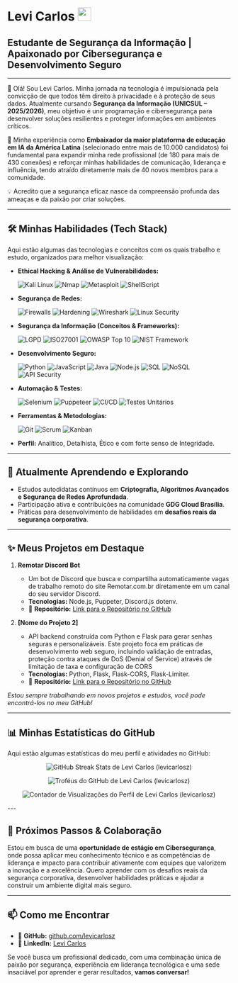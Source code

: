 # Levi Carlos <img src="https://media.giphy.com/media/hvRJCLFzcasrR4ia7z/giphy.gif" width="30px">
## Estudante de Segurança da Informação | Apaixonado por Cibersegurança e Desenvolvimento Seguro

---

👋 Olá! Sou Levi Carlos. Minha jornada na tecnologia é impulsionada pela convicção de que todos têm direito à privacidade e à proteção de seus dados. Atualmente cursando **Segurança da Informação (UNICSUL – 2025/2026)**, meu objetivo é unir programação e cibersegurança para desenvolver soluções resilientes e proteger informações em ambientes críticos.

🚀 Minha experiência como **Embaixador da maior plataforma de educação em IA da América Latina** (selecionado entre mais de 10.000 candidatos) foi fundamental para expandir minha rede profissional (de 180 para mais de 430 conexões) e reforçar minhas habilidades de comunicação, liderança e influência, tendo atraído diretamente mais de 40 novos membros para a comunidade.

💡 Acredito que a segurança eficaz nasce da compreensão profunda das ameaças e da paixão por criar soluções.

---

## 🛠️ Minhas Habilidades (Tech Stack)

Aqui estão algumas das tecnologias e conceitos com os quais trabalho e estudo, organizados para melhor visualização:

* **Ethical Hacking & Análise de Vulnerabilidades:**
    <p>
        <img src="https://img.shields.io/badge/Kali_Linux-557C94?style=for-the-badge&logo=kalilinux&logoColor=white" alt="Kali Linux"/>
        <img src="https://img.shields.io/badge/Nmap-000000?style=for-the-badge&logo=nmap&logoColor=white" alt="Nmap"/>
        <img src="https://img.shields.io/badge/Metasploit-0054A6?style=for-the-badge&logo=metasploit&logoColor=white" alt="Metasploit"/>
        <img src="https://img.shields.io/badge/Shell_Script-4EAA25?style=for-the-badge&logo=gnubash&logoColor=white" alt="ShellScript"/>
    </p>

* **Segurança de Redes:**
    <p>
        <img src="https://img.shields.io/badge/Firewalls-orange?style=for-the-badge" alt="Firewalls"/>
        <img src="https://img.shields.io/badge/Hardening-blue?style=for-the-badge" alt="Hardening"/>
        <img src="https://img.shields.io/badge/Wireshark-1679A7?style=for-the-badge&logo=wireshark&logoColor=white" alt="Wireshark"/>
        <img src="https://img.shields.io/badge/Linux_Security-FCC624?style=for-the-badge&logo=linux&logoColor=black" alt="Linux Security"/>
    </p>

* **Segurança da Informação (Conceitos & Frameworks):**
    <p>
        <img src="https://img.shields.io/badge/LGPD-00BFFF?style=for-the-badge" alt="LGPD"/>
        <img src="https://img.shields.io/badge/ISO27001-0073B3?style=for-the-badge" alt="ISO27001"/>
        <img src="https://img.shields.io/badge/OWASP_Top_10-DA291C?style=for-the-badge&logo=owasp&logoColor=white" alt="OWASP Top 10"/>
        <img src="https://img.shields.io/badge/NIST_Framework-005A9C?style=for-the-badge" alt="NIST Framework"/>
    </p>

* **Desenvolvimento Seguro:**
    <p>
        <img src="https://img.shields.io/badge/Python-3776AB?style=for-the-badge&logo=python&logoColor=white" alt="Python"/>
        <img src="https://img.shields.io/badge/JavaScript-F7DF1E?style=for-the-badge&logo=javascript&logoColor=black" alt="JavaScript"/>
        <img src="https://img.shields.io/badge/Java-007396?style=for-the-badge&logo=java&logoColor=white" alt="Java"/>
        <img src="https://img.shields.io/badge/Node.js-339933?style=for-the-badge&logo=nodedotjs&logoColor=white" alt="Node.js"/>
        <img src="https://img.shields.io/badge/SQL-005C84?style=for-the-badge&logo=sqlite&logoColor=white" alt="SQL"/>
        <img src="https://img.shields.io/badge/NoSQL-4DB33D?style=for-the-badge&logo=mongodb&logoColor=white" alt="NoSQL"/>
        <img src="https://img.shields.io/badge/API_Security-6B2988?style=for-the-badge" alt="API Security"/>
    </p>

* **Automação & Testes:**
    <p>
        <img src="https://img.shields.io/badge/Selenium-43B02A?style=for-the-badge&logo=selenium&logoColor=white" alt="Selenium"/>
        <img src="https://img.shields.io/badge/Puppeteer-40B5A4?style=for-the-badge&logo=puppeteer&logoColor=white" alt="Puppeteer"/>
        <img src="https://img.shields.io/badge/CI/CD-gray?style=for-the-badge&logo=githubactions" alt="CI/CD"/>
        <img src="https://img.shields.io/badge/Testes_Unitários-yellowgreen?style=for-the-badge" alt="Testes Unitários"/>
    </p>

* **Ferramentas & Metodologias:**
    <p>
        <img src="https://img.shields.io/badge/Git-F05032?style=for-the-badge&logo=git&logoColor=white" alt="Git"/>
        <img src="https://img.shields.io/badge/Scrum-0078D4?style=for-the-badge&logo=jira&logoColor=white" alt="Scrum"/>
        <img src="https://img.shields.io/badge/Kanban-4D90FE?style=for-the-badge&logo=trello&logoColor=white" alt="Kanban"/>
    </p>

* **Perfil:** Analítico, Detalhista, Ético e com forte senso de Integridade.

---

## 🌱 Atualmente Aprendendo e Explorando

* Estudos autodidatas contínuos em **Criptografia, Algoritmos Avançados e Segurança de Redes Aprofundada**.
* Participação ativa e contribuições na comunidade **GDG Cloud Brasília**.
* Práticas para desenvolvimento de habilidades em **desafios reais da segurança corporativa**.

---

## ✨ Meus Projetos em Destaque

1.  **Remotar Discord Bot**
    * Um bot de Discord que busca e compartilha automaticamente vagas de trabalho remoto do site Remotar.com.br diretamente em um canal do seu servidor Discord.
    * **Tecnologias:** Node.js, Puppeter, Discord.js dotenv.
    * 🔗 **Repositório:** [Link para o Repositório no GitHub](https://github.com/levicarlosz/remotar-discord-bot)

2.  **[Nome do Projeto 2]**
    * API backend construída com Python e Flask para gerar senhas seguras e personalizáveis. Este projeto foca em práticas de desenvolvimento web seguro, incluindo validação de entradas, proteção contra ataques de DoS (Denial of Service) através de limitação de taxa e configuração de CORS
    * **Tecnologias:** Python, Flask, Flask-CORS, Flask-Limiter.
    * 🔗 **Repositório:** [Link para o Repositório no GitHub](https://github.com/levicarlosz/gerador-senhas)

*Estou sempre trabalhando em novos projetos e estudos, você pode encontrá-los no meu GitHub!*

---

## 📊 Minhas Estatísticas do GitHub

Aqui estão algumas estatísticas do meu perfil e atividades no GitHub:



<p align="center">
  <img src="https://github-readme-streak-stats.herokuapp.com/?user=levicarlosz&theme=dracula&hide_border=true&date_format=M%20j%5B%2C%20Y%5D" alt="GitHub Streak Stats de Levi Carlos (levicarlosz)"/>
</p>

<p align="center">
  <img src="https://github-profile-trophy.vercel.app/?username=levicarlosz&theme=dracula&column=7&margin-w=15&margin-h=15&no-frame=true" alt="Troféus do GitHub de Levi Carlos (levicarlosz)"/>
</p>

<p align="center">
  <img src="https://komarev.com/ghpvc/?username=levicarlosz&label=Visualizações%20do%20Perfil&color=blueviolet&style=flat-square" alt="Contador de Visualizações do Perfil de Levi Carlos (levicarlosz)"/>
</p>
---

## 🎯 Próximos Passos & Colaboração

Estou em busca de uma **oportunidade de estágio em Cibersegurança**, onde possa aplicar meu conhecimento técnico e as competências de liderança e impacto para contribuir ativamente com equipes que valorizem a inovação e a excelência. Quero aprender com os desafios reais da segurança corporativa, desenvolver habilidades práticas e ajudar a construir um ambiente digital mais seguro.

---

## 📫 Como me Encontrar

* 🔗 **GitHub:** [github.com/levicarlosz](https://github.com/levicarlosz)
* 🔗 **LinkedIn:** [Levi Carlos](https://www.linkedin.com/in/levicarlos/)

Se você busca um profissional dedicado, com uma combinação única de paixão por segurança, experiência em liderança tecnológica e uma sede insaciável por aprender e gerar resultados, **vamos conversar!**

